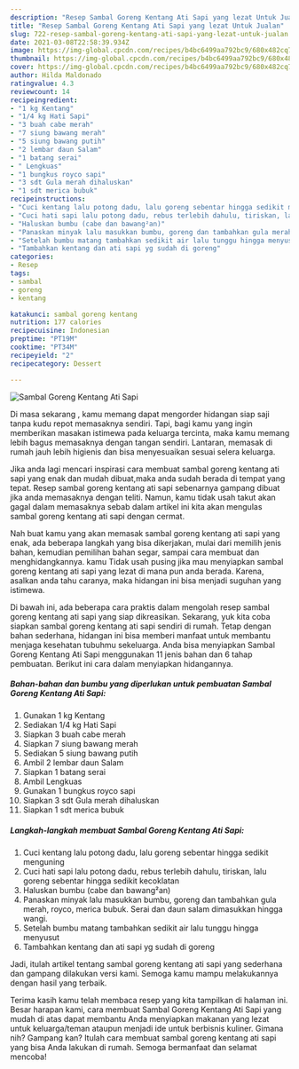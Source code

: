 ```yaml
---
description: "Resep Sambal Goreng Kentang Ati Sapi yang lezat Untuk Jualan"
title: "Resep Sambal Goreng Kentang Ati Sapi yang lezat Untuk Jualan"
slug: 722-resep-sambal-goreng-kentang-ati-sapi-yang-lezat-untuk-jualan
date: 2021-03-08T22:58:39.934Z
image: https://img-global.cpcdn.com/recipes/b4bc6499aa792bc9/680x482cq70/sambal-goreng-kentang-ati-sapi-foto-resep-utama.jpg
thumbnail: https://img-global.cpcdn.com/recipes/b4bc6499aa792bc9/680x482cq70/sambal-goreng-kentang-ati-sapi-foto-resep-utama.jpg
cover: https://img-global.cpcdn.com/recipes/b4bc6499aa792bc9/680x482cq70/sambal-goreng-kentang-ati-sapi-foto-resep-utama.jpg
author: Hilda Maldonado
ratingvalue: 4.3
reviewcount: 14
recipeingredient:
- "1 kg Kentang"
- "1/4 kg Hati Sapi"
- "3 buah cabe merah"
- "7 siung bawang merah"
- "5 siung bawang putih"
- "2 lembar daun Salam"
- "1 batang serai"
- " Lengkuas"
- "1 bungkus royco sapi"
- "3 sdt Gula merah dihaluskan"
- "1 sdt merica bubuk"
recipeinstructions:
- "Cuci kentang lalu potong dadu, lalu goreng sebentar hingga sedikit menguning"
- "Cuci hati sapi lalu potong dadu, rebus terlebih dahulu, tiriskan, lalu goreng sebentar hingga sedikit kecoklatan"
- "Haluskan bumbu (cabe dan bawang²an)"
- "Panaskan minyak lalu masukkan bumbu, goreng dan tambahkan gula merah, royco, merica bubuk. Serai dan daun salam dimasukkan hingga wangi."
- "Setelah bumbu matang tambahkan sedikit air lalu tunggu hingga menyusut"
- "Tambahkan kentang dan ati sapi yg sudah di goreng"
categories:
- Resep
tags:
- sambal
- goreng
- kentang

katakunci: sambal goreng kentang 
nutrition: 177 calories
recipecuisine: Indonesian
preptime: "PT19M"
cooktime: "PT34M"
recipeyield: "2"
recipecategory: Dessert

---
```



![Sambal Goreng Kentang Ati Sapi](https://img-global.cpcdn.com/recipes/b4bc6499aa792bc9/680x482cq70/sambal-goreng-kentang-ati-sapi-foto-resep-utama.jpg)

Di masa  sekarang , kamu memang dapat mengorder hidangan siap saji tanpa kudu repot memasaknya sendiri. Tapi, bagi kamu yang ingin memberikan masakan istimewa pada keluarga tercinta, maka kamu memang lebih bagus memasaknya dengan tangan sendiri. Lantaran, memasak di rumah jauh lebih higienis dan bisa menyesuaikan sesuai selera keluarga.

Jika anda lagi mencari inspirasi cara membuat sambal goreng kentang ati sapi yang enak dan mudah dibuat,maka anda sudah berada di tempat yang tepat. Resep sambal goreng kentang ati sapi  sebenarnya gampang dibuat jika anda memasaknya dengan teliti. Namun, kamu tidak usah takut akan gagal dalam memasaknya 
sebab dalam artikel ini kita akan mengulas sambal goreng kentang ati sapi dengan cermat.  



Nah buat kamu yang akan memasak sambal goreng kentang ati sapi yang enak, ada beberapa langkah yang bisa dikerjakan, mulai dari memilih jenis bahan, kemudian pemilihan bahan segar, sampai cara membuat dan menghidangkannya. kamu Tidak usah pusing jika mau menyiapkan sambal goreng kentang ati sapi yang lezat di mana pun anda berada. Karena, asalkan anda  tahu caranya, maka hidangan ini bisa menjadi suguhan yang istimewa.

Di bawah ini, ada beberapa cara praktis  dalam mengolah resep sambal goreng kentang ati sapi yang siap dikreasikan. Sekarang, yuk kita coba siapkan sambal goreng kentang ati sapi sendiri di rumah. Tetap dengan bahan sederhana, hidangan ini bisa memberi manfaat untuk membantu menjaga kesehatan tubuhmu sekeluarga. Anda bisa menyiapkan Sambal Goreng Kentang Ati Sapi menggunakan 11 jenis bahan dan 6 tahap pembuatan. Berikut ini cara dalam menyiapkan hidangannya.

<!--inarticleads1-->

##### Bahan-bahan dan bumbu yang diperlukan untuk pembuatan Sambal Goreng Kentang Ati Sapi:

1. Gunakan 1 kg Kentang
1. Sediakan 1/4 kg Hati Sapi
1. Siapkan 3 buah cabe merah
1. Siapkan 7 siung bawang merah
1. Sediakan 5 siung bawang putih
1. Ambil 2 lembar daun Salam
1. Siapkan 1 batang serai
1. Ambil  Lengkuas
1. Gunakan 1 bungkus royco sapi
1. Siapkan 3 sdt Gula merah dihaluskan
1. Siapkan 1 sdt merica bubuk




<!--inarticleads2-->

##### Langkah-langkah membuat Sambal Goreng Kentang Ati Sapi:

1. Cuci kentang lalu potong dadu, lalu goreng sebentar hingga sedikit menguning
1. Cuci hati sapi lalu potong dadu, rebus terlebih dahulu, tiriskan, lalu goreng sebentar hingga sedikit kecoklatan
1. Haluskan bumbu (cabe dan bawang²an)
1. Panaskan minyak lalu masukkan bumbu, goreng dan tambahkan gula merah, royco, merica bubuk. Serai dan daun salam dimasukkan hingga wangi.
1. Setelah bumbu matang tambahkan sedikit air lalu tunggu hingga menyusut
1. Tambahkan kentang dan ati sapi yg sudah di goreng




Jadi, itulah artikel tentang  sambal goreng kentang ati sapi  yang sederhana dan gampang dilakukan versi kami. Semoga kamu mampu melakukannya dengan hasil yang terbaik. 

Terima kasih kamu telah membaca resep yang kita tampilkan di halaman ini. Besar harapan kami, cara membuat  Sambal Goreng Kentang Ati Sapi yang mudah di atas dapat membantu Anda menyiapkan makanan yang lezat untuk keluarga/teman ataupun menjadi ide untuk berbisnis kuliner. Gimana nih? Gampang kan? Itulah cara membuat sambal goreng kentang ati sapi yang bisa Anda lakukan di rumah. Semoga bermanfaat dan selamat mencoba!

